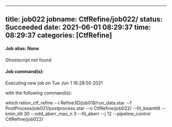 
---
title: job022
jobname: CtfRefine/job022/
status: Succeeded
date: 2021-06-01 08:29:37
time: 08:29:37
categories: [CtfRefine]
---

#### Job alias: None

Ghostscript not found

#### Job command(s):


 
 Executing new job on Tue Jun  1 16:28:50 2021
 
 with the following command(s): 

which relion_ctf_refine --i Refine3D/job019/run_data.star --f PostProcess/job021/postprocess.star --o CtfRefine/job022/ --fit_beamtilt --kmin_tilt 30 --odd_aberr_max_n 3 --fit_aberr --j 12  --pipeline_control CtfRefine/job022/
 
 


